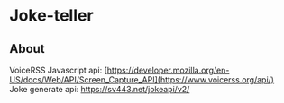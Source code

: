 # Joke-teller

## About


VoiceRSS Javascript api: [https://developer.mozilla.org/en-US/docs/Web/API/Screen_Capture_API](https://www.voicerss.org/api/)
Joke generate api: https://sv443.net/jokeapi/v2/
